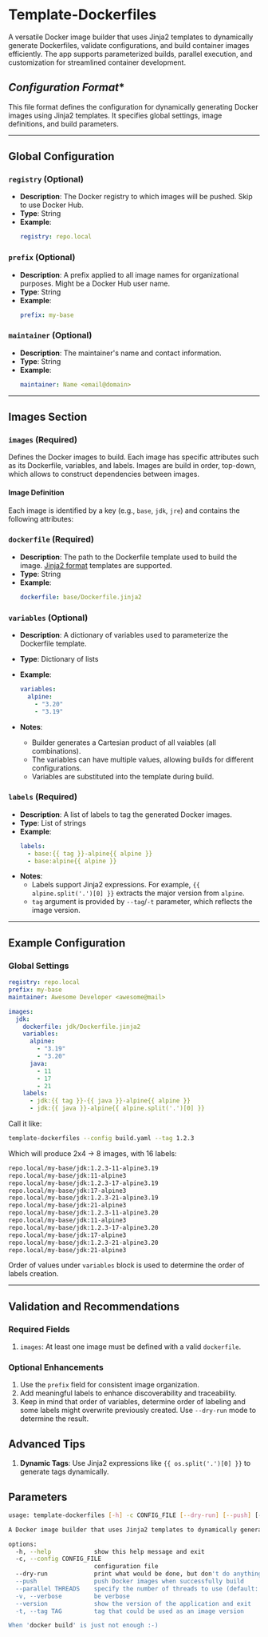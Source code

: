 Template-Dockerfiles
====================

A versatile Docker image builder that uses Jinja2 templates to dynamically generate Dockerfiles, validate configurations, and build container images efficiently. The app supports parameterized builds, parallel execution, and customization for streamlined container development.


## *Configuration Format**

This file format defines the configuration for dynamically generating Docker images using Jinja2 templates. It specifies global settings, image definitions, and build parameters.

---

## **Global Configuration**

### **`registry`** (Optional)
- **Description**: The Docker registry to which images will be pushed. Skip to use Docker Hub.
- **Type**: String
- **Example**:
  ```yaml
  registry: repo.local
  ```

### **`prefix`** (Optional)
- **Description**: A prefix applied to all image names for organizational purposes. Might be a Docker Hub user name.
- **Type**: String
- **Example**:
  ```yaml
  prefix: my-base
  ```

### **`maintainer`** (Optional)
- **Description**: The maintainer's name and contact information.
- **Type**: String
- **Example**:
  ```yaml
  maintainer: Name <email@domain>
  ```

---

## **Images Section**

### **`images`** (Required)
Defines the Docker images to build. Each image has specific attributes such as its Dockerfile, variables, and labels. Images are build in order, top-down, which allows to construct dependencies between images.

#### **Image Definition**
Each image is identified by a key (e.g., `base`, `jdk`, `jre`) and contains the following attributes:

### **`dockerfile`** (Required)
- **Description**: The path to the Dockerfile template used to build the image. [Jinja2 format](https://jinja.palletsprojects.com/en/stable/templates/) templates are supported.
- **Type**: String
- **Example**:
  ```yaml
  dockerfile: base/Dockerfile.jinja2
  ```

### **`variables`** (Optional)
- **Description**: A dictionary of variables used to parameterize the Dockerfile template.
- **Type**: Dictionary of lists
- **Example**:
  ```yaml
  variables:
    alpine:
      - "3.20"
      - "3.19"
  ```

- **Notes**:
  - Builder generates a Cartesian product of all vaiables (all combinations).
  - The variables can have multiple values, allowing builds for different configurations.
  - Variables are substituted into the template during build.

### **`labels`** (Required)
- **Description**: A list of labels to tag the generated Docker images.
- **Type**: List of strings
- **Example**:
  ```yaml
  labels:
    - base:{{ tag }}-alpine{{ alpine }}
    - base:alpine{{ alpine }}
  ```
- **Notes**:
  - Labels support Jinja2 expressions. For example, `{{ alpine.split('.')[0] }}` extracts the major version from `alpine`.
  - `tag` argument is provided by `--tag`/`-t` parameter, which reflects the image version.

---

## **Example Configuration**

### Global Settings
```yaml
registry: repo.local
prefix: my-base
maintainer: Awesome Developer <awesome@mail>

images:
  jdk:
    dockerfile: jdk/Dockerfile.jinja2
    variables:
      alpine:
        - "3.19"
        - "3.20"
      java:
        - 11
        - 17
        - 21
    labels:
      - jdk:{{ tag }}-{{ java }}-alpine{{ alpine }}
      - jdk:{{ java }}-alpine{{ alpine.split('.')[0] }}
```

Call it like:

```bash
template-dockerfiles --config build.yaml --tag 1.2.3
```

Which will produce 2x4 -> 8 images, with 16 labels:

```bash
repo.local/my-base/jdk:1.2.3-11-alpine3.19
repo.local/my-base/jdk:11-alpine3
repo.local/my-base/jdk:1.2.3-17-alpine3.19
repo.local/my-base/jdk:17-alpine3
repo.local/my-base/jdk:1.2.3-21-alpine3.19
repo.local/my-base/jdk:21-alpine3
repo.local/my-base/jdk:1.2.3-11-alpine3.20
repo.local/my-base/jdk:11-alpine3
repo.local/my-base/jdk:1.2.3-17-alpine3.20
repo.local/my-base/jdk:17-alpine3
repo.local/my-base/jdk:1.2.3-21-alpine3.20
repo.local/my-base/jdk:21-alpine3
```

Order of values under `variables` block is used to determine the order of labels creation.

---

## **Validation and Recommendations**

### Required Fields
1. `images`: At least one image must be defined with a valid `dockerfile`.

### Optional Enhancements
1. Use the `prefix` field for consistent image organization.
2. Add meaningful labels to enhance discoverability and traceability.
3. Keep in mind that order of variables, determine order of labeling and some labels might overwrite previously created. Use `--dry-run` mode to determine the result.

## **Advanced Tips**

1. **Dynamic Tags**: Use Jinja2 expressions like `{{ os.split('.')[0] }}` to generate tags dynamically.

Parameters
----------

```bash
usage: template-dockerfiles [-h] -c CONFIG_FILE [--dry-run] [--push] [--parallel THREADS] [-v] [--version] -t TAG

A Docker image builder that uses Jinja2 templates to dynamically generate Dockerfiles.

options:
  -h, --help            show this help message and exit
  -c, --config CONFIG_FILE
                        configuration file
  --dry-run             print what would be done, but don't do anything
  --push                push Docker images when successfully build
  --parallel THREADS    specify the number of threads to use (default: number of CPUs).
  -v, --verbose         be verbose
  --version             show the version of the application and exit
  -t, --tag TAG         tag that could be used as an image version

When 'docker build' is just not enough :-)
```
